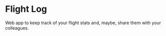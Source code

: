 # Flight Log
Web app to keep track of your flight stats and, maybe, share them with your colleagues.

